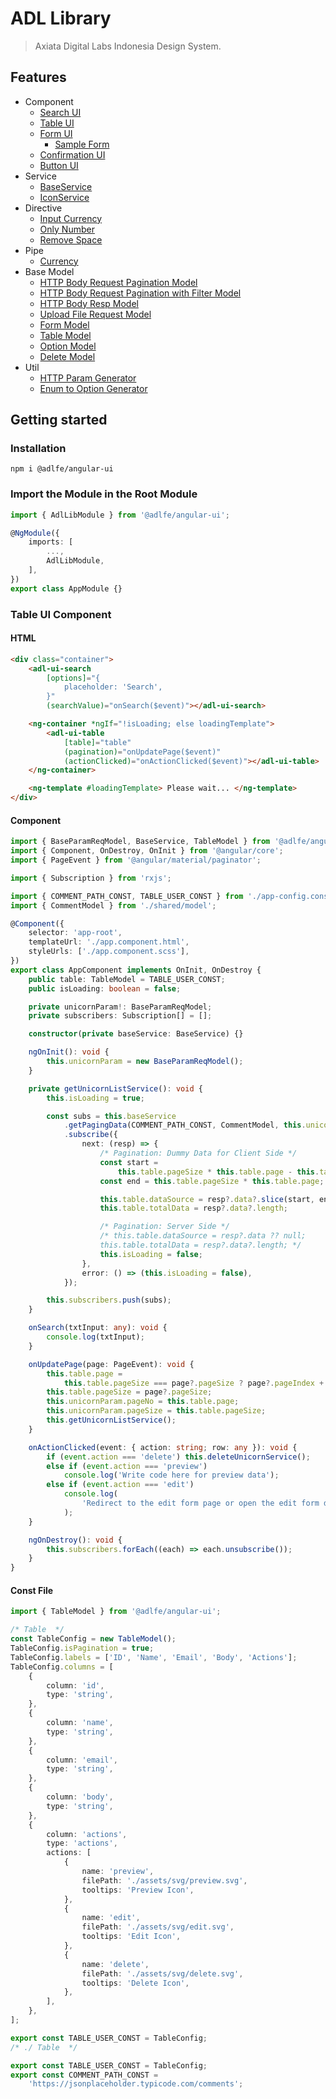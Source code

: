 # ADL Library

> Axiata Digital Labs Indonesia Design System.

## Features

- Component
  - [Search UI](https://github.com/abudygold/Angular-UI?tab=readme-ov-file#search-ui-component)
  - [Table UI](https://github.com/abudygold/Angular-UI/blob/main/README-TABLE.md)
  - [Form UI](https://github.com/abudygold/Angular-UI/blob/main/README-FORM.md#input-text-dropdown-checkbox-and-radio-button)
    - [Sample Form](https://github.com/abudygold/Angular-UI/blob/main/README-FORM.md#form-ui-component-sample-form)
  - [Confirmation UI](https://github.com/abudygold/Angular-UI/blob/main/README-CONFIRMATION.md)
  - [Button UI](https://github.com/abudygold/Angular-UI?tab=readme-ov-file#button-ui-component)
- Service
  - [BaseService](https://github.com/abudygold/Angular-UI/blob/main/README-SERVICE.md#base-service)
  - [IconService](https://github.com/abudygold/Angular-UI/blob/main/README-SERVICE.md#icon-service)
- Directive
  - [Input Currency](https://github.com/abudygold/Angular-UI/blob/main/README-DIRECTIVE.md#input-currency)
  - [Only Number](https://github.com/abudygold/Angular-UI/blob/main/README-DIRECTIVE.md#only-number)
  - [Remove Space](https://github.com/abudygold/Angular-UI/blob/main/README-DIRECTIVE.md#remove-space)
- Pipe
  - [Currency](https://github.com/abudygold/Angular-UI?tab=readme-ov-file#currency)
- Base Model
  - [HTTP Body Request Pagination Model](https://github.com/abudygold/Angular-UI/blob/main/README-MODEL.md#http-body-request-pagination-model)
  - [HTTP Body Request Pagination with Filter Model](https://github.com/abudygold/Angular-UI/blob/main/README-MODEL.md#http-body-request-pagination-with-filter-model)
  - [HTTP Body Resp Model](https://github.com/abudygold/Angular-UI/blob/main/README-MODEL.md#http-body-resp-model)
  - [Upload File Request Model](https://github.com/abudygold/Angular-UI/blob/main/README-MODEL.md#upload-file-request-model)
  - [Form Model](https://github.com/abudygold/Angular-UI/blob/main/README-MODEL.md#form-model)
  - [Table Model](https://github.com/abudygold/Angular-UI/blob/main/README-MODEL.md#table-model)
  - [Option Model](https://github.com/abudygold/Angular-UI/blob/main/README-MODEL.md#option-model)
  - [Delete Model](https://github.com/abudygold/Angular-UI/blob/main/README-MODEL.md#delete-model)
- Util
  - [HTTP Param Generator](https://github.com/abudygold/Angular-UI/blob/main/README-UTIL.md#http-param-generator)
  - [Enum to Option Generator](https://github.com/abudygold/Angular-UI/blob/main/README-UTIL.md#enum-to-option-generator)

## Getting started

### Installation

```shell
npm i @adlfe/angular-ui
```

### Import the Module in the Root Module

```typescript
import { AdlLibModule } from '@adlfe/angular-ui';

@NgModule({
	imports: [
		...,
		AdlLibModule,
	],
})
export class AppModule {}
```

### Table UI Component

#### HTML

```html
<div class="container">
	<adl-ui-search
		[options]="{
			placeholder: 'Search',
		}"
		(searchValue)="onSearch($event)"></adl-ui-search>

	<ng-container *ngIf="!isLoading; else loadingTemplate">
		<adl-ui-table
			[table]="table"
			(pagination)="onUpdatePage($event)"
			(actionClicked)="onActionClicked($event)"></adl-ui-table>
	</ng-container>

	<ng-template #loadingTemplate> Please wait... </ng-template>
</div>
```

#### Component

```typescript
import { BaseParamReqModel, BaseService, TableModel } from '@adlfe/angular-ui';
import { Component, OnDestroy, OnInit } from '@angular/core';
import { PageEvent } from '@angular/material/paginator';

import { Subscription } from 'rxjs';

import { COMMENT_PATH_CONST, TABLE_USER_CONST } from './app-config.const';
import { CommentModel } from './shared/model';

@Component({
	selector: 'app-root',
	templateUrl: './app.component.html',
	styleUrls: ['./app.component.scss'],
})
export class AppComponent implements OnInit, OnDestroy {
	public table: TableModel = TABLE_USER_CONST;
	public isLoading: boolean = false;

	private unicornParam!: BaseParamReqModel;
	private subscribers: Subscription[] = [];

	constructor(private baseService: BaseService) {}

	ngOnInit(): void {
		this.unicornParam = new BaseParamReqModel();
	}

	private getUnicornListService(): void {
		this.isLoading = true;

		const subs = this.baseService
			.getPagingData(COMMENT_PATH_CONST, CommentModel, this.unicornParam)
			.subscribe({
				next: (resp) => {
					/* Pagination: Dummy Data for Client Side */
					const start =
						this.table.pageSize * this.table.page - this.table.pageSize;
					const end = this.table.pageSize * this.table.page;

					this.table.dataSource = resp?.data?.slice(start, end) ?? null;
					this.table.totalData = resp?.data?.length;

					/* Pagination: Server Side */
					/* this.table.dataSource = resp?.data ?? null;
					this.table.totalData = resp?.data?.length; */
					this.isLoading = false;
				},
				error: () => (this.isLoading = false),
			});

		this.subscribers.push(subs);
	}

	onSearch(txtInput: any): void {
		console.log(txtInput);
	}

	onUpdatePage(page: PageEvent): void {
		this.table.page =
			this.table.pageSize === page?.pageSize ? page?.pageIndex + 1 : 1;
		this.table.pageSize = page?.pageSize;
		this.unicornParam.pageNo = this.table.page;
		this.unicornParam.pageSize = this.table.pageSize;
		this.getUnicornListService();
	}

	onActionClicked(event: { action: string; row: any }): void {
		if (event.action === 'delete') this.deleteUnicornService();
		else if (event.action === 'preview')
			console.log('Write code here for preview data');
		else if (event.action === 'edit')
			console.log(
				'Redirect to the edit form page or open the edit form dialog'
			);
	}

	ngOnDestroy(): void {
		this.subscribers.forEach((each) => each.unsubscribe());
	}
}
```

#### Const File

```typescript
import { TableModel } from '@adlfe/angular-ui';

/* Table  */
const TableConfig = new TableModel();
TableConfig.isPagination = true;
TableConfig.labels = ['ID', 'Name', 'Email', 'Body', 'Actions'];
TableConfig.columns = [
	{
		column: 'id',
		type: 'string',
	},
	{
		column: 'name',
		type: 'string',
	},
	{
		column: 'email',
		type: 'string',
	},
	{
		column: 'body',
		type: 'string',
	},
	{
		column: 'actions',
		type: 'actions',
		actions: [
			{
				name: 'preview',
				filePath: './assets/svg/preview.svg',
				tooltips: 'Preview Icon',
			},
			{
				name: 'edit',
				filePath: './assets/svg/edit.svg',
				tooltips: 'Edit Icon',
			},
			{
				name: 'delete',
				filePath: './assets/svg/delete.svg',
				tooltips: 'Delete Icon',
			},
		],
	},
];

export const TABLE_USER_CONST = TableConfig;
/* ./ Table  */

export const TABLE_USER_CONST = TableConfig;
export const COMMENT_PATH_CONST =
	'https://jsonplaceholder.typicode.com/comments';
```

